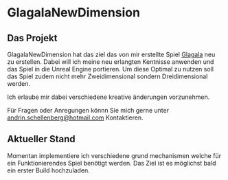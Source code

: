 # GlagalaNewDimension

## Das Projekt
GlagalaNewDimension hat das ziel das von mir erstellte Spiel [Glagala](https://github.com/AndrinSchell/Glagala/) neu zu erstellen.
Dabei will ich meine neu erlangten Kentnisse anwenden und das Spiel in die Unreal Engine portieren.
Um diese Optimal zu nutzen soll das Spiel zudem nicht mehr Zweidimensional sondern Dreidimensional werden.

Ich erlaube mir dabei verschiedene kreative änderungen vorzunehmen.

Für Fragen oder Anregungen könnn Sie mich gerne unter [andrin.schellenberg@hotmail.com](mailto:andrin.schellenberg@hotmail.com) Kontaktieren.

## Aktueller Stand

Momentan implementiere ich verschiedene grund mechanismen welche für ein Funktionierendes Spiel benötigt werden.
Das Ziel ist es möglichst bald ein erster Build hochzuladen.
